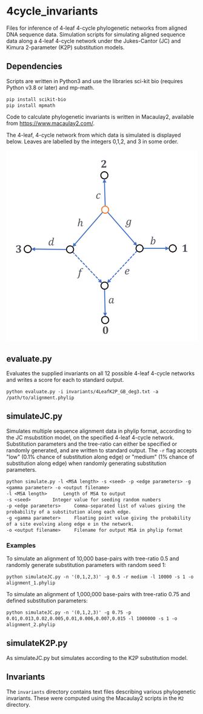 # 4cycle_invariants
Files for inference of 4-leaf 4-cycle phylogenetic networks from aligned DNA sequence data. Simulation scripts for simulating aligned sequence data along a 4-leaf 4-cycle network under the Jukes-Cantor (JC) and Kimura 2-parameter (K2P) substitution models.

## Dependencies
Scripts are written in Python3 and use the libraries sci-kit bio (requires Python v3.8 or later) and mp-math. 
```console
pip install scikit-bio
pip install mpmath
```

Code to calculate phylogenetic invariants is written in Macaulay2, available from https://www.macaulay2.com/.

The 4-leaf, 4-cycle network from which data is simulated is displayed below. Leaves are labelled by the integers 0,1,2, and 3 in some order. 

![4-cycle network](/docs/images/4cycle.png)

## evaluate.py

Evaluates the supplied invariants on all 12 possible 4-leaf 4-cycle networks and writes a score for each to standard output.
```console
python evaluate.py -i invariants/4LeafK2P_GB_deg3.txt -a /path/to/alignment.phylip
```

## simulateJC.py

Simulates multiple sequence alignment data in phylip format, according to the JC msubstition model, on the specified 4-leaf 4-cycle network. Substitution parameters and the tree-ratio can either be specified or randomly generated, and are written to standard output. The `-r` flag accepts "low" (0.1% chance of substitution along edge) or "medium" (1% chance of substitution along edge) when randomly generating substitution parameters. 

```console
python simulate.py -l <MSA length> -s <seed> -p <edge parameters> -g <gamma parameter> -o <output filename>
-l <MSA length>		 Length of MSA to output
-s <seed>		 Integer value for seeding random numbers
-p <edge parameters>	 Comma-separated list of values giving the probability of a substitution along each edge.
-g <gamma parameter>	 Floating point value giving the probability of a site evolving along edge e in the network.
-o <output filename>	 Filename for output MSA in phylip format
```

### Examples
To simulate an alignment of 10,000 base-pairs with tree-ratio 0.5 and randomly generate substitution parameters with random seed 1:
```console
python simulateJC.py -n '(0,1,2,3)' -g 0.5 -r medium -l 10000 -s 1 -o alignment_1.phylip
```

To simulate an alignment of 1,000,000 base-pairs with tree-ratio 0.75 and defined substitution parameters:
```console
python simulateJC.py -n '(0,1,2,3)' -g 0.75 -p 0.01,0.013,0.02,0.005,0.01,0.006,0.007,0.015 -l 1000000 -s 1 -o alignment_2.phylip
```


## simulateK2P.py
As simulateJC.py but simulates according to the K2P substitution model.

## Invariants
The `invariants` directory contains text files describing various phylogenetic invariants. These were computed using the Macaulay2 scripts in the `M2` directory.